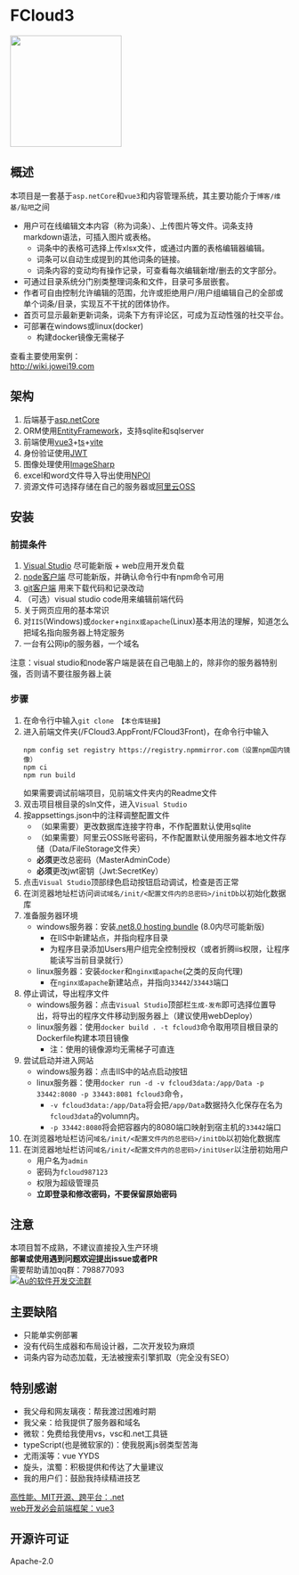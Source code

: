 # FCloud3
<img src="https://gitee.com/au114514/fcloud3/raw/master/FCloud3.AppFront/FCloud3Front/public/fcloud.svg" height="200"/>

## 概述
本项目是一套基于`asp.netCore`和`vue3`和内容管理系统，其主要功能介于`博客/维基/贴吧`之间  
- 用户可在线编辑文本内容（称为词条）、上传图片等文件。词条支持markdown语法，可插入图片或表格。
    - 词条中的表格可选择上传xlsx文件，或通过内置的表格编辑器编辑。
    - 词条可以自动生成提到的其他词条的链接。
    - 词条内容的变动均有操作记录，可查看每次编辑新增/删去的文字部分。
- 可通过目录系统分门别类整理词条和文件，目录可多层嵌套。
- 作者可自由控制允许编辑的范围，允许或拒绝用户/用户组编辑自己的全部或单个词条/目录，实现互不干扰的团体协作。
- 首页可显示最新更新词条，词条下方有评论区，可成为互动性强的社交平台。
- 可部署在windows或linux(docker)
    - 构建docker镜像无需梯子

查看主要使用案例：  
http://wiki.jowei19.com

## 架构
1. 后端基于[asp.netCore](https://dotnet.microsoft.com/zh-cn/apps/aspnet)
2. ORM使用[EntityFramework](https://learn.microsoft.com/zh-cn/ef/)，支持sqlite和sqlserver
3. 前端使用[vue3](https://vuejs.org)+[ts](https://typescriptlang.org)+[vite](https://vite.dev)
4. 身份验证使用[JWT](https://jwt.io)
5. 图像处理使用[ImageSharp](https://sixlabors.com/products/imagesharp/)
6. excel和word文件导入导出使用[NPOI](https://www.nuget.org/packages/NPOI)
7. 资源文件可选择存储在自己的服务器或[阿里云OSS](https://www.aliyun.com/product/oss)

## 安装
### 前提条件
1. [Visual Studio](https://visualstudio.microsoft.com/zh-hans/) 尽可能新版 + web应用开发负载
2. [node客户端](https://nodejs.org/en) 尽可能新版，并确认命令行中有npm命令可用
3. [git客户端](https://git-scm.com/downloads) 用来下载代码和记录改动
4. （可选）visual studio code用来编辑前端代码
5. 关于网页应用的基本常识
6. 对`IIS`(Windows)或`docker`+`nginx或apache`(Linux)基本用法的理解，知道怎么把域名指向服务器上特定服务
7. 一台有公网ip的服务器，一个域名

注意：visual studio和node客户端是装在自己电脑上的，除非你的服务器特别强，否则请不要往服务器上装

### 步骤
1. 在命令行中输入`git clone 【本仓库链接】`
2. 进入前端文件夹(/FCloud3.AppFront/FCloud3Front)，在命令行中输入
    ```
    npm config set registry https://registry.npmmirror.com（设置npm国内镜像）
    npm ci
    npm run build
    ```
    如果需要调试前端项目，见前端文件夹内的Readme文件
3. 双击项目根目录的sln文件，进入`Visual Studio`
4. 按appsettings.json中的注释调整配置文件
    - （如果需要）更改数据库连接字符串，不作配置默认使用sqlite
    - （如果需要）阿里云OSS账号密码，不作配置默认使用服务器本地文件存储（Data/FileStorage文件夹）
    - **必须**更改总密码（MasterAdminCode）
    - **必须**更改jwt密钥（Jwt:SecretKey）
5. 点击`Visual Studio`顶部绿色启动按钮启动调试，检查是否正常
6. 在浏览器地址栏访问`调试域名/init/<配置文件内的总密码>/initDb`以初始化数据库
7. 准备服务器环境
    - windows服务器：安装[.net8.0 hosting bundle](https://dotnet.microsoft.com/zh-cn/download/dotnet/8.0) (8.0内尽可能新版)
        - 在IIS中新建站点，并指向程序目录
        - 为程序目录添加Users用户组完全控制授权（或者折腾iis权限，让程序能读写当前目录就行）
    - linux服务器：安装`docker`和`nginx或apache`(之类的反向代理)
        - 在`nginx或apache`新建站点，并指向`33442`/`33443`端口
8. 停止调试，导出程序文件
    - windows服务器：点击`Visual Studio`顶部栏`生成-发布`即可选择位置导出，将导出的程序文件移动到服务器上（建议使用webDeploy）
    - linux服务器：使用`docker build . -t fcloud3`命令取用项目根目录的Dockerfile构建本项目镜像
        - 注：使用的镜像源均无需梯子可直连
9. 尝试启动并进入网站
    - windows服务器：点击IIS中的站点启动按钮
    - linux服务器：使用`docker run -d -v fcloud3data:/app/Data -p 33442:8080 -p 33443:8081 fcloud3`命令，
        - `-v fcloud3data:/app/Data`将会把`/app/Data`数据持久化保存在名为`fcloud3data`的volumn内。
        - `-p 33442:8080`将会把容器内的8080端口映射到宿主机的`33442`端口
10. 在浏览器地址栏访问`域名/init/<配置文件内的总密码>/initDb`以初始化数据库
11. 在浏览器地址栏访问`域名/init/<配置文件内的总密码>/initUser`以注册初始用户
    - 用户名为`admin`
    - 密码为`fcloud987123`
    - 权限为超级管理员
    - **立即登录和修改密码，不要保留原始密码**

## 注意
本项目暂不成熟，不建议直接投入生产环境  
**部署或使用遇到问题欢迎提出issue或者PR**  
需要帮助请加qq群：798877093  
<a target="_blank" href="https://qm.qq.com/cgi-bin/qm/qr?k=4oMUQMONpSEqiV8up23fZ_vUn5OjD9JI&jump_from=webapi&authKey=dJxZX5kBCr46IASe9YH6V9aBvwHG/CNs13kgTm6k4nKYrVcsWI+zndBiypF5H4lW"><img src="//pub.idqqimg.com/wpa/images/group.png" alt="Au的软件开发交流群" title="Au的软件开发交流群"></a>

## 主要缺陷
- 只能单实例部署
- 没有代码生成器和布局设计器，二次开发较为麻烦
- 词条内容为动态加载，无法被搜索引擎抓取（完全没有SEO）

## 特别感谢
- 我父母和网友璃夜：帮我渡过困难时期
- 我父亲：给我提供了服务器和域名
- 微软：免费给我使用vs，vsc和.net工具链
- typeScript(也是微软家的)：使我脱离js弱类型苦海
- 尤雨溪等：vue YYDS
- 旋头，滨蜀：积极提供和传达了大量建议
- 我的用户们：鼓励我持续精进技艺

[高性能、MIT开源、跨平台：.net](https://dotnet.microsoft.com)  
[web开发必会前端框架：vue3](https://vuejs.org)

## 开源许可证
Apache-2.0